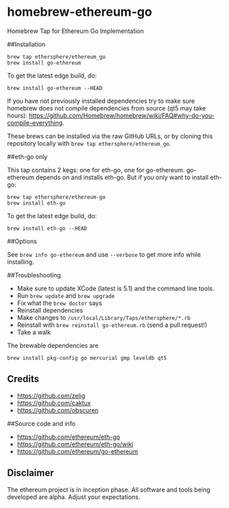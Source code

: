 homebrew-ethereum-go
====================

Homebrew Tap for Ethereum Go Implementation

##Installation

```
brew tap ethersphere/ethereum_go
brew install go-ethereum 
```

To get the latest edge build, do:
```
brew install go-ethereum --HEAD
```

If you have not previously installed dependencies try to make sure homebrew does not compile dependencies from source (qt5 may take hours): https://github.com/Homebrew/homebrew/wiki/FAQ#why-do-you-compile-everything. 

These brews can be installed via the raw GitHub URLs, or by cloning this
repository locally with `brew tap ethersphere/ethereum_go`.

##eth-go only

This tap contains 2 kegs: one for eth-go, one for go-ethereum. go-ethereum depends on and installs eth-go. But if you only want to install eth-go:

```
brew tap ethersphere/ethereum-go
brew install eth-go
```

To get the latest edge build, do:
```
brew install eth-go --HEAD
```

##Options

See `brew info go-ethereum` and use `--verbose` to get more info while installing.

##Troubleshooting

* Make sure to update XCode (latest is 5.1) and the command line tools.
* Run `brew update` and `brew upgrade`
* Fix what the `brew doctor` says
* Reinstall dependencies
* Make changes to `/usr/local/Library/Taps/ethersphere/*.rb`
* Reinstall with `brew reinstall go-ethereum.rb` (send a pull request!)
* Take a walk

The brewable dependencies are

    brew install pkg-config go mercurial gmp leveldb qt5 

## Credits
* https://github.com/zelig
* https://github.com/caktux
* https://github.com/obscuren

##Source code and info
* https://github.com/ethereum/eth-go
* https://github.com/ethereum/eth-go/wiki
* https://github.com/ethereum/go-ethereum

## Disclaimer

The ethereum project is in inception phase. All software and tools being developed are alpha. Adjust your expectations.
